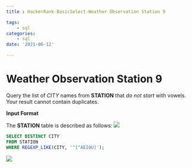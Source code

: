 ```yaml
---
title : HackerRank-BasicSelect-Weather Observation Station 9

tags:
    - sql
categories:
    - sql 
date: '2021-06-12'

---
```


# Weather Observation Station 9


Query the list of  _CITY_  names from  **STATION**  that  _do not start_  with vowels. Your result cannot contain duplicates.

**Input Format**

The  **STATION**  table is described as follows:
![](https://s3.amazonaws.com/hr-challenge-images/9336/1449345840-5f0a551030-Station.jpg)

```sql
SELECT DISTINCT CITY
FROM STATION
WHERE REGEXP_LIKE(CITY, '^[^AEIOU]');
```

![](https://i.imgur.com/JYGvChY.png)

